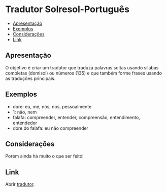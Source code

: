 # Tradutor Solresol-Português

- [Apresentação](#apresentação)
- [Exemplos](#exemplos)
- [Considerações](#considerações)
- [Link](#link)

## Apresentação
O objetivo é criar um tradutor que traduza palavras soltas usando sílabas completas (domisol) ou números (135) e que também forme frases usando as traduções principais.

## Exemplos
* dore: eu, me, nós, nos, pessoalmente
* 1: não, nem
* falafa: compreender, entender, compreensão, entendimento, entendedor
* dore do falafa: eu não compreender

## Considerações
Porém ainda há muito o que ser feito!

## Link
Abrir [tradutor](https://lambosanmd.github.io/ "Link para o Tradutor").
